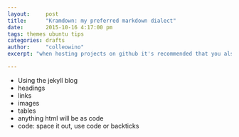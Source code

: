 ```yaml
---
layout:     post
title:      "Kramdown: my preferred markdown dialect"
date:       2015-10-16 4:17:00 pm
tags: themes ubuntu tips   
categories: drafts
author:     "colleowino"
excerpt: "when hosting projects on github it's recommended that you also include a readme file to describe it in markdown, Here I go over the markdown basics"

---
```

- Using the jekyll blog
- headings
- links
- images 
- tables
- anything html will be as code
- code: space it out, use code or backticks


